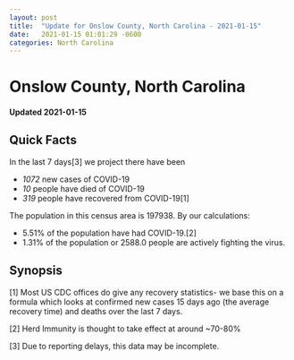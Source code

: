 ```yaml
---
layout: post
title:  "Update for Onslow County, North Carolina - 2021-01-15"
date:   2021-01-15 01:01:29 -0600
categories: North Carolina
---
```


# Onslow County, North Carolina
#### Updated 2021-01-15

## Quick Facts

In the last 7 days[3] we project there have been
- *1072* new cases of COVID-19
- *10* people have died of COVID-19
- *319* people have recovered from COVID-19[1]

The population in this census area is 197938. By our calculations:
- 5.51% of the population have had COVID-19.[2]
- 1.31% of the population or 2588.0 people are actively fighting the virus.

## Synopsis




[1] Most US CDC offices do give any recovery statistics- we base this on a formula which looks at confirmed new cases
15 days ago (the average recovery time) and deaths over the last 7 days.

[2] Herd Immunity is thought to take effect at around ~70-80%

[3] Due to reporting delays, this data may be incomplete.
 
    